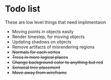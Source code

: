 Todo list
=========

These are low level things that need implimentaion
 
 * Moving points in objects easily
 * Render timestep, for moving objects
 * Updating shadows on objects
 * Remove artifacts of misrendering regions
 * ~~Normals for each vertex~~
 * ~~Trees in more logical places~~
 * ~~Change background color to anything but red~~
 * ~~Sensical tree placement~~
 * ~~Move away from wireframe~~
